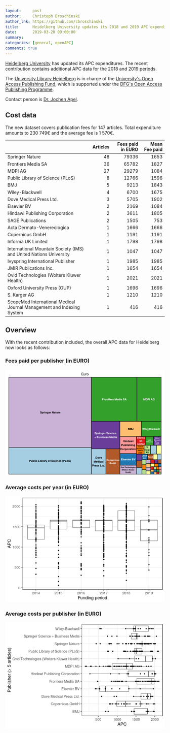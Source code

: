 ```yaml
---
layout:     post
author:     Christoph Broschinski
author_lnk: https://github.com/cbroschinski
title:      Heidelberg University updates its 2018 and 2019 APC expenditures
date:       2019-03-20 09:00:00
summary:    
categories: [general, openAPC]
comments: true
---
```




[Heidelberg University](https://www.uni-heidelberg.de) has updated its APC expenditures. The recent contribution contains additional APC data for the 2018 and 2019 periods.

The [University Library Heidelberg](http://www.ub.uni-heidelberg.de/Englisch/Welcome.html) is in charge of the [University's Open Access Publishing Fund](http://www.ub.uni-heidelberg.de/Englisch/service/openaccess/publikationsfonds.html), which is supported under the [DFG's Open Access Publishing Programme](http://www.dfg.de/en/research_funding/programmes/infrastructure/lis/funding_opportunities/open_access/).

Contact person is [Dr. Jochen Apel](mailto:apel@ub.uni-heidelberg.de).

## Cost data



The new dataset covers publication fees for 147 articles. Total expenditure amounts to 230 749€ and the average fee is 1 570€.


|                                                                      | Articles| Fees paid in EURO| Mean Fee paid|
|:---------------------------------------------------------------------|--------:|-----------------:|-------------:|
|Springer Nature                                                       |       48|             79336|          1653|
|Frontiers Media SA                                                    |       36|             65782|          1827|
|MDPI AG                                                               |       27|             29279|          1084|
|Public Library of Science (PLoS)                                      |        8|             12766|          1596|
|BMJ                                                                   |        5|              9213|          1843|
|Wiley-Blackwell                                                       |        4|              6700|          1675|
|Dove Medical Press Ltd.                                               |        3|              5705|          1902|
|Elsevier BV                                                           |        2|              2169|          1084|
|Hindawi Publishing Corporation                                        |        2|              3611|          1805|
|SAGE Publications                                                     |        2|              1505|           753|
|Acta Dermato-Venereologica                                            |        1|              1666|          1666|
|Copernicus GmbH                                                       |        1|              1191|          1191|
|Informa UK Limited                                                    |        1|              1798|          1798|
|International Mountain Society (IMS) and United Nations University    |        1|              1047|          1047|
|Ivyspring International Publisher                                     |        1|              1985|          1985|
|JMIR Publications Inc.                                                |        1|              1654|          1654|
|Ovid Technologies (Wolters Kluwer Health)                             |        1|              2021|          2021|
|Oxford University Press (OUP)                                         |        1|              1696|          1696|
|S. Karger AG                                                          |        1|              1210|          1210|
|ScopeMed International Medical Journal Management and Indexing System |        1|               416|           416|

## Overview

With the recent contribution included, the overall APC data for Heidelberg now looks as follows:

### Fees paid per publisher (in EURO)

![plot of chunk tree_heidelberg_2019_03_20_full](/figure/tree_heidelberg_2019_03_20_full-1.png)

###  Average costs per year (in EURO)

![plot of chunk box_heidelberg_2019_03_20_year_full](/figure/box_heidelberg_2019_03_20_year_full-1.png)

###  Average costs per publisher (in EURO)

![plot of chunk box_heidelberg_2019_03_20_publisher_full](/figure/box_heidelberg_2019_03_20_publisher_full-1.png)
